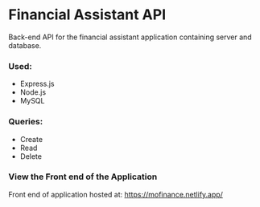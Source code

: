 # Financial Assistant API

Back-end API for the financial assistant application containing server and database.

### Used:
- Express.js
- Node.js
- MySQL

### Queries:
- Create
- Read
- Delete


### View the Front end of the Application

Front end of application hosted at: https://mofinance.netlify.app/

